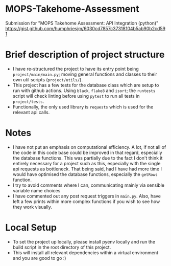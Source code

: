 # MOPS-Takehome-Assessment
Submission for "MOPS Takehome Assessment: API Integration (python)" https://gist.github.com/humphriesjm/6030cd7857c37318104b5ab90b2cd591

# Brief description of project structure
- I have re-structured the project to have its entry point being `project/main/main.py`; moving general functions and classes to their own util scripts (`project/utils/`).
- This project has a few tests for the database class which are setup to run with github actions. Using `black`, `flake8` and `isort`; the `runtests` script will check linting before using `pytest` to run all tests in `project/tests`.
- Functionally, the only used library is `requests` which is used for the relevant api calls.

# Notes
- I have not put an emphasis on computational efficiency. A lot, if not all of the code in this code base could be improved in that regard, especially the database functions. This was partially due to the fact I don't think it entirely necessary for a project such as this, especially with the single api requests as bottleneck. That being said, had I have had more time I would have optimised the database functions, especially the `getRows` function.
- I try to avoid comments where I can, communicating mainly via sensible variable name choices
- I have commented out any post request triggers in `main.py`. Also, have left a few prints within more complex functions if you wish to see how they work visually.

# Local Setup
- To set the project up locally, please install pyenv locally and run the build script in the root directory of this project.
- This will install all relevant dependencies within a virtual environment and you are good to go :)

